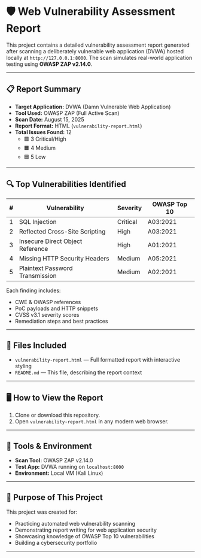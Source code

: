 # 🛡️ Web Vulnerability Assessment Report

This project contains a detailed vulnerability assessment report generated after scanning a deliberately vulnerable web application (DVWA) hosted locally at `http://127.0.0.1:8000`. The scan simulates real-world application testing using **OWASP ZAP v2.14.0**.


---

## 📋 Report Summary

- **Target Application:** DVWA (Damn Vulnerable Web Application)
- **Tool Used:** OWASP ZAP (Full Active Scan)
- **Scan Date:** August 15, 2025
- **Report Format:** HTML (`vulnerability-report.html`)
- **Total Issues Found:** 12
  - 🟥 3 Critical/High
  - 🟧 4 Medium
  - 🟦 5 Low

---

## 🔍 Top Vulnerabilities Identified

| # | Vulnerability                    | Severity  | OWASP Top 10 |
|---|----------------------------------|-----------|---------------|
| 1 | SQL Injection                    | Critical  | A03:2021      |
| 2 | Reflected Cross-Site Scripting   | High      | A03:2021      |
| 3 | Insecure Direct Object Reference | High      | A01:2021      |
| 4 | Missing HTTP Security Headers    | Medium    | A05:2021      |
| 5 | Plaintext Password Transmission  | Medium    | A02:2021      |

Each finding includes:
- CWE & OWASP references  
- PoC payloads and HTTP snippets  
- CVSS v3.1 severity scores  
- Remediation steps and best practices

---

## 📁 Files Included

- `vulnerability-report.html` — Full formatted report with interactive styling
- `README.md` — This file, describing the report context

---

## 🖥️ How to View the Report

1. Clone or download this repository.
2. Open `vulnerability-report.html` in any modern web browser.

---

## 🧪 Tools & Environment

- **Scan Tool:** OWASP ZAP v2.14.0  
- **Test App:** DVWA running on `localhost:8000`  
- **Environment:** Local VM (Kali Linux)

---

## 🧠 Purpose of This Project

This project was created for:
- Practicing automated web vulnerability scanning
- Demonstrating report writing for web application security
- Showcasing knowledge of OWASP Top 10 vulnerabilities
- Building a cybersecurity portfolio

---

